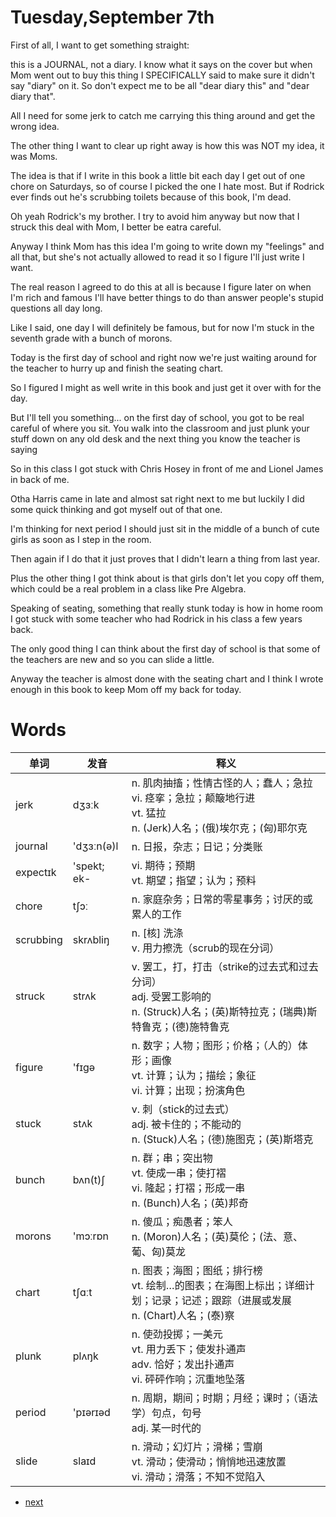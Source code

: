 # Tuesday,September 7th

First of all, I want to get something straight:

this is a JOURNAL, not a diary. I know what it says on the cover but when Mom went out to buy this thing I SPECIFICALLY said to make sure it didn't say "diary" on it. So don't expect me to be all "dear diary this" and "dear diary that".

All I need for some jerk to catch me carrying this thing around and get the wrong idea.

The other thing I want to clear up right away is how this was NOT my idea, it was Moms.

The idea is that if I write in this book a little bit each day I get out of one chore on Saturdays, so of course I picked the one I hate most. But if Rodrick ever finds out he's scrubbing toilets because of this book, I'm dead.

Oh yeah Rodrick's my brother. I try to avoid him anyway but now that I struck this deal with Mom, I better be eatra careful.

Anyway I think Mom has this idea I'm going to write down my "feelings" and all that, but she's not actually allowed to read it so I figure I'll just write I want.

The real reason I agreed to do this at all is because I figure later on when I'm rich and famous I'll have better things to do than answer people's stupid questions all day long.

Like I said, one day I will definitely be famous, but for now I'm stuck in the seventh grade with a bunch of morons.

Today is the first day of school and right now we're just waiting around for the teacher to hurry up and finish the seating chart.

So I figured I might as well write in this book and just get it over with for the day.

But I'll tell you something... on the first day of school, you got to be real careful of where you sit. You walk into the classroom and just plunk your stuff down on any old desk and the next thing you know the teacher is saying

So in this class I got stuck with Chris Hosey in front of me and Lionel James in back of me.

Otha Harris came in late and almost sat right next to me but luckily I did some quick thinking and got myself out of that one.

I'm thinking for next period I should just sit in the middle of a bunch of cute girls as soon as I step in the room.

Then again if I do that it just proves that I didn't learn a thing from last year.

Plus the other thing I got think about is that girls don't let you copy off them, which could be a real problem in a class like Pre Algebra.

Speaking of seating, something that really stunk today is how in home room I got stuck with some teacher who had Rodrick in his class a few years back.

The only good thing I can think about the first day of school is that some of the teachers are new and so you can slide a little.

Anyway the teacher is almost done with the seating chart and I think I wrote enough in this book to keep Mom off my back for today.

# Words

单词|发音|释义
---|---|---
jerk|dʒɜːk|n. 肌肉抽搐；性情古怪的人；蠢人；急拉<br>vi. 痉挛；急拉；颠簸地行进<br>vt. 猛拉<br>n. (Jerk)人名；(俄)埃尔克；(匈)耶尔克
journal|'dʒɜːn(ə)l|n. 日报，杂志；日记；分类账
expectɪk|'spekt; ek-|vi. 期待；预期<br>vt. 期望；指望；认为；预料
chore|tʃɔː|n. 家庭杂务；日常的零星事务；讨厌的或累人的工作
scrubbing|skrʌbliŋ|n. [核] 洗涤<br>v. 用力擦洗（scrub的现在分词）
struck|strʌk|v. 罢工，打，打击（strike的过去式和过去分词）<br>adj. 受罢工影响的<br>n. (Struck)人名；(英)斯特拉克；(瑞典)斯特鲁克；(德)施特鲁克
figure|'fɪgə|n. 数字；人物；图形；价格；（人的）体形；画像<br>vt. 计算；认为；描绘；象征<br>vi. 计算；出现；扮演角色
stuck|stʌk|v. 刺（stick的过去式）<br>adj. 被卡住的；不能动的<br>n. (Stuck)人名；(德)施图克；(英)斯塔克
bunch|bʌn(t)ʃ|n. 群；串；突出物<br>vt. 使成一串；使打褶<br>vi. 隆起；打褶；形成一串<br>n. (Bunch)人名；(英)邦奇
morons|'mɔːrɒn|n. 傻瓜；痴愚者；笨人<br>n. (Moron)人名；(英)莫伦；(法、意、葡、匈)莫龙
chart|tʃɑːt|n. 图表；海图；图纸；排行榜<br>vt. 绘制…的图表；在海图上标出；详细计划；记录；记述；跟踪（进展或发展<br>n. (Chart)人名；(泰)察
plunk|plʌŋk|n. 使劲投掷；一美元<br>vt. 用力丢下；使发扑通声<br>adv. 恰好；发出扑通声<br>vi. 砰砰作响；沉重地坠落
period|'pɪərɪəd|n. 周期，期间；时期；月经；课时；（语法学）句点，句号<br>adj. 某一时代的
slide|slaɪd|n. 滑动；幻灯片；滑梯；雪崩<br>vt. 滑动；使滑动；悄悄地迅速放置<br>vi. 滑动；滑落；不知不觉陷入

- [next](2.md)

